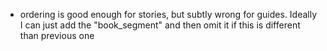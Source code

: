 
* ordering is good enough for stories,
    but subtly wrong for guides.
    Ideally I can just add the "book_segment"
    and then omit it if this is different than previous one


